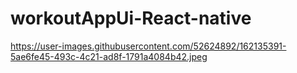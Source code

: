 # workoutAppUi-React-native
https://user-images.githubusercontent.com/52624892/162135391-5ae6fe45-493c-4c21-ad8f-1791a4084b42.jpeg
